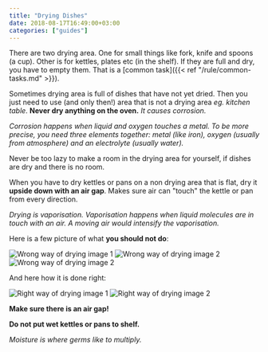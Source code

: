 ```yaml
---
title: "Drying Dishes"
date: 2018-08-17T16:49:00+03:00
categories: ["guides"]
---
```

There are two drying area. One for small things like fork, knife and spoons (a cup). Other is for kettles, plates etc (in the shelf). If they are full and dry, you have to empty them. That is a [common task]({{< ref "/rule/common-tasks.md" >}}).

Sometimes drying area is full of dishes that have not yet dried. Then you just need to use (and only then!) area that is not a drying area *eg. kitchen table*. **Never dry anything on the oven.** *It causes corrosion.*

*Corrosion happens when liquid and oxygen touches a metal. To be more precise, you need three elements together: metal (like iron), oxygen (usually from atmosphere) and an electrolyte (usually water).*

Never be too lazy to make a room in the drying area for yourself, if dishes are dry and there is no room.

When you have to dry kettles or pans on a non drying area that is flat, dry it **upside down with an air gap**. Makes sure air can "touch" the kettle or pan from every direction.

*Drying is vaporisation. Vaporisation happens when liquid molecules are in touch with an air. A moving air would intensify the vaporisation.*

Here is a few picture of what **you should not do**:

![Wrong way of drying image 1](/img/drying-wrong-1.jpg)
![Wrong way of drying image 2](/img/drying-wrong-2.jpg)
![Wrong way of drying image 2](/img/drying-wrong-3.jpg)

And here how it is done right:

![Right way of drying image 1](/img/drying-right-1.jpg)
![Right way of drying image 2](/img/drying-right-2.jpg)

**Make sure there is an air gap!**

**Do not put wet kettles or pans to shelf.**

*Moisture is where germs like to multiply.*
